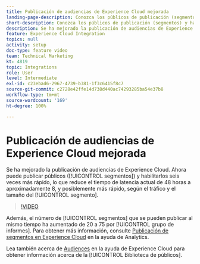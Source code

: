 ```yaml
---
title: Publicación de audiencias de Experience Cloud mejorada
landing-page-description: Conozca los públicos de publicación (segmentos) y haga que estén disponibles más rápido que nunca.
short-description: Conozca los públicos de publicación (segmentos) y haga que estén disponibles más rápido que nunca.
description: Se ha mejorado la publicación de audiencias de Experience Cloud. Ahora puede publicar públicos (segmentos) y habilitarlos seis veces más rápido, lo que reduce el tiempo de latencia actual de 48 horas a aproximadamente ocho, y posiblemente más rápido, según el tráfico y el tamaño del segmento.
feature: Experience Cloud Integration
topics: null
activity: setup
doc-type: feature video
team: Technical Marketing
kt: 4819
topic: Integrations
role: User
level: Intermediate
exl-id: c23ebad6-2967-4739-b381-1f3c6415f8c7
source-git-commit: c2728e42ffe14d738d440ac74293285ba54e37b8
workflow-type: tm+mt
source-wordcount: '169'
ht-degree: 100%

---
```


# Publicación de audiencias de Experience Cloud mejorada

Se ha mejorado la publicación de audiencias de Experience Cloud. Ahora puede publicar públicos ([!UICONTROL segmentos]) y habilitarlos seis veces más rápido, lo que reduce el tiempo de latencia actual de 48 horas a aproximadamente 8, y posiblemente más rápido, según el tráfico y el tamaño del [!UICONTROL segmento].

>[!VIDEO](https://video.tv.adobe.com/v/36895/?quality=12&learn=on&captions=spa)

Además, el número de [!UICONTROL segmentos] que se pueden publicar al mismo tiempo ha aumentado de 20 a 75 por [!UICONTROL grupo de informes].
Para obtener más información, consulte [Publicación de segmentos en Experience Cloud](https://experienceleague.adobe.com/docs/analytics/components/segmentation/segmentation-workflow/seg-publish.html?lang=es) en la ayuda de Analytics.

Lea también acerca de [Audiences](https://experienceleague.adobe.com/docs/core-services/interface/audiences/audience-library.html?lang=es) en la ayuda de Experience Cloud para obtener información acerca de la [!UICONTROL Biblioteca de públicos].
